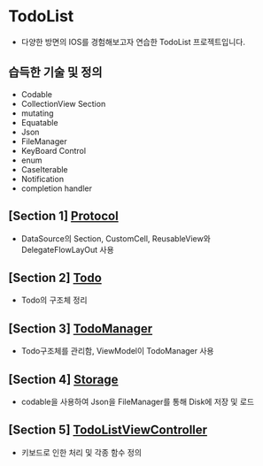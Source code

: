 # TodoList
- 다양한 방면의 IOS를 경험해보고자 연습한 TodoList 프로젝트입니다.
## 습득한 기술 및 정의
- Codable
- CollectionView Section
- mutating
- Equatable
- Json
- FileManager
- KeyBoard Control
- enum
- CaseIterable
- Notification
- completion handler
## [Section 1] [Protocol](https://github.com/JongPyoAhn/TodoList/blob/main/Explanation/Protocol.md)
- DataSource의 Section, CustomCell, ReusableView와 DelegateFlowLayOut 사용
## [Section 2] [Todo](https://github.com/JongPyoAhn/TodoList/blob/main/Explanation/Todo.md)
- Todo의 구조체 정리
## [Section 3] [TodoManager](https://github.com/JongPyoAhn/TodoList/blob/main/Explanation/TodoManager.md)
- Todo구조체를 관리함, ViewModel이 TodoManager 사용
## [Section 4] [Storage](https://github.com/JongPyoAhn/TodoList/blob/main/Explanation/Storage.md)
- codable을 사용하여 Json을 FileManager를 통해 Disk에 저장 및 로드
## [Section 5] [TodoListViewController](https://github.com/JongPyoAhn/TodoList/blob/main/Explanation/TodoListViewController.md)
- 키보드로 인한 처리 및 각종 함수 정의
